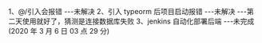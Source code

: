 1、@/引入会报错
---未解决
2、引入 typeorm 后项目启动报错
---未解决
---第二天使用就好了，猜测是连接数据库失败
3、jenkins 自动化部署后端
---未完成(2020 年 3 月 6 日 03 点 29 分)
